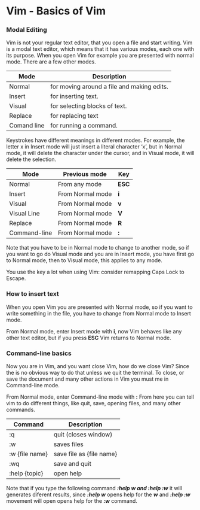 
# Vim - Basics of Vim

### Modal Editing

Vim is not your regular text editor, that you open a file and start writing.
Vim is a modal text editor, which means that it has various modes, each one with its purpose. When you open Vim for example you are presented with normal mode. There are a few other modes.

| Mode  | Description                                                               |
| ------ | ------------------------------------------------------------------------- |
| Normal   | for moving around a file and making edits. |
| Insert | for inserting text. |
| Visual    |  for selecting blocks of text. |
| Replace    | for replacing text |
| Comand line    | for running a command.          |

Keystrokes have different meanings in different modes. For example, the letter x in Insert mode will just insert a literal character ‘x’, but in Normal mode, it will delete the character under the cursor, and in Visual mode, it will delete the selection.

| Mode | Previous mode | Key |
|------|--| ---|
| Normal | From any mode  |  **ESC** |
| Insert | From Normal mode | **i**|
| Visual | From Normal mode | **v** |
| Visual Line | From Normal mode | **V** |
| Replace |  From Normal mode | **R** |
| Command-line | From Normal mode | **:**      |

Note that you have to be in Normal mode to change to another mode, so if you want to go do Visual mode and you are in Insert mode, you have first go to Normal mode, then to Visual mode, this applies to any mode.

You use the <ESC> key a lot when using Vim: consider remapping Caps Lock to Escape.

### How to insert text

When you open Vim you are presented with Normal mode, so if you want to write something in the file, you have to change from Normal mode to Insert mode.

From Normal mode, enter Insert mode with **i**, now Vim behaves like any other text editor, but if you press **ESC** Vim returns to Normal mode.

### Command-line basics

Now you are in Vim, and you want close Vim, how do we close Vim? Since the is no obvious way to do that unless we quit the terminal. To close, or save the document and many other actions in Vim you must me in Command-line mode.

From Normal mode, enter Command-line mode with **:**
From here you can tell vim to do different things, like quit, save, opening files, and many other commands.

| Command | Description |
| ------- | ------------|
| :q | quit (closes window) |
| :w | saves files |
| :w {file name} | save file as {file name} |
| :wq | save and quit |
| :help {topic} | open help |

Note that if you type the following command ***:help w and :help :w*** it will generates diferent results, since ***:help w*** opens help for the ***w*** and ***:help :w*** movement will open opens help for the ***:w*** command.